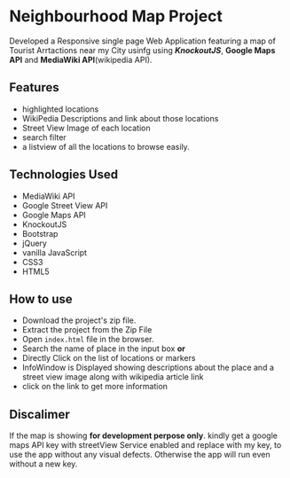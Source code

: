 # Neighbourhood Map Project

Developed a Responsive single page Web Application featuring a map of Tourist Arrtactions near my City usinfg using __*KnockoutJS*__, __Google Maps API__ and __MediaWiki API__(wikipedia API). 

## Features
- highlighted locations
- WikiPedia Descriptions and link about those locations
- Street View Image of each location
- search filter 
- a listview of all the locations to browse easily.

## Technologies Used
- MediaWiki API
- Google Street View API
- Google Maps API
- KnockoutJS
- Bootstrap 
- jQuery
- vanilla JavaScript
- CSS3
- HTML5

## How to use
- Download the project's zip file.
- Extract the project from the Zip File
- Open `index.html` file in the browser.
- Search the name of place in the input box **or** 
 - Directly Click on the list of locations or markers 
 - InfoWindow is Displayed showing descriptions about the place and a street view image along with wikipedia article link
 - click on the link to get more information
 

## Discalimer 
If the map is showing __**for development perpose only**__. kindly get a google maps API key with streetView Service enabled and replace with my key, to use the app without any visual defects. Otherwise the app will run even without a new key.

